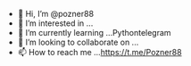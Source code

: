 - 👋 Hi, I’m @pozner88
- 👀 I’m interested in ...
- 🌱 I’m currently learning ...Pythontelegram
- 💞️ I’m looking to collaborate on ...
- 📫 How to reach me ...https://t.me/Pozner88

<!---
pozner88/pozner88 is a ✨ special ✨ repository because its `README.md` (this file) appears on your GitHub profile.
You can click the Preview link to take a look at your changes.
--->
